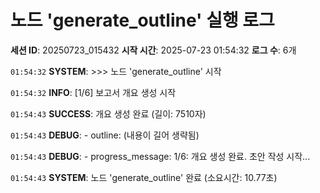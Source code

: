 # 노드 'generate_outline' 실행 로그

**세션 ID**: 20250723_015432
**시작 시간**: 2025-07-23 01:54:32
**로그 수**: 6개

`01:54:32` **SYSTEM**: >>> 노드 'generate_outline' 시작

`01:54:32` **INFO**: [1/6] 보고서 개요 생성 시작

`01:54:43` **SUCCESS**: 개요 생성 완료 (길이: 7510자)

`01:54:43` **DEBUG**:   - outline: (내용이 길어 생략됨)

`01:54:43` **DEBUG**:   - progress_message: 1/6: 개요 생성 완료. 초안 작성 시작...

`01:54:43` **SYSTEM**: 노드 'generate_outline' 완료 (소요시간: 10.77초)

